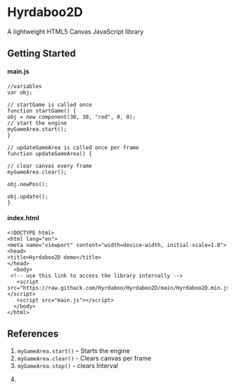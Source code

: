# Hyrdaboo2D
A lightweight HTML5 Canvas JavaScript library

## Getting Started

#### main.js
```
//variables
var obj;

// startGame is called once
function startGame() {
obj = new component(30, 30, "red", 0, 0);
// start the engine
myGameArea.start();
} 

// updateGameArea is called once per frame
function updateGameArea() {

// clear canvas every frame
myGameArea.clear();

obj.newPos();

obj.update();
} 
```
#### index.html
```
<!DOCTYPE html>
<html lang="en">
<meta name="viewport" content="width=device-width, initial-scale=1.0">
<head>
<title>Hyrdaboo2D demo</title>
</head>
  <body>
 <!-- use this link to access the library internally -->
   <script src="https://raw.githack.com/Hyrdaboo/Hyrdaboo2D/main/Hyrdaboo2D.min.js"></script>
   <script src="main.js"></script>
  </body>
</html>

```

## References

1. ```myGameArea.start()``` – Starts the engine
1. ```myGameArea.clear()``` - Clears canvas per frame
1. ```myGameArea.stop()``` - clears Interval
1. ```component(width, height, "color", x, y, ) 





